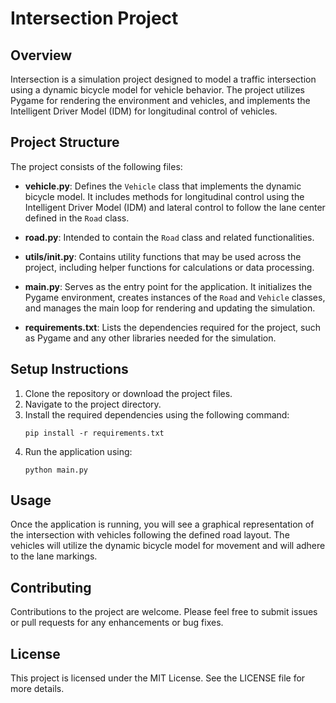 # Intersection Project

## Overview
Intersection is a simulation project designed to model a traffic intersection using a dynamic bicycle model for vehicle behavior. The project utilizes Pygame for rendering the environment and vehicles, and implements the Intelligent Driver Model (IDM) for longitudinal control of vehicles.

## Project Structure
The project consists of the following files:


- **vehicle.py**: Defines the `Vehicle` class that implements the dynamic bicycle model. It includes methods for longitudinal control using the Intelligent Driver Model (IDM) and lateral control to follow the lane center defined in the `Road` class.

- **road.py**: Intended to contain the `Road` class and related functionalities.

- **utils/__init__.py**: Contains utility functions that may be used across the project, including helper functions for calculations or data processing.

- **main.py**: Serves as the entry point for the application. It initializes the Pygame environment, creates instances of the `Road` and `Vehicle` classes, and manages the main loop for rendering and updating the simulation.

- **requirements.txt**: Lists the dependencies required for the project, such as Pygame and any other libraries needed for the simulation.

## Setup Instructions
1. Clone the repository or download the project files.
2. Navigate to the project directory.
3. Install the required dependencies using the following command:
   ```
   pip install -r requirements.txt
   ```
4. Run the application using:
   ```
   python main.py
   ```

## Usage
Once the application is running, you will see a graphical representation of the intersection with vehicles following the defined road layout. The vehicles will utilize the dynamic bicycle model for movement and will adhere to the lane markings.

## Contributing
Contributions to the project are welcome. Please feel free to submit issues or pull requests for any enhancements or bug fixes.

## License
This project is licensed under the MIT License. See the LICENSE file for more details.